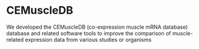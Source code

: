 # CEMuscleDB
We developed the CEMuscleDB (co-expression muscle mRNA database) database and related software tools to improve the comparison of muscle-related expression data from various studies or organisms

